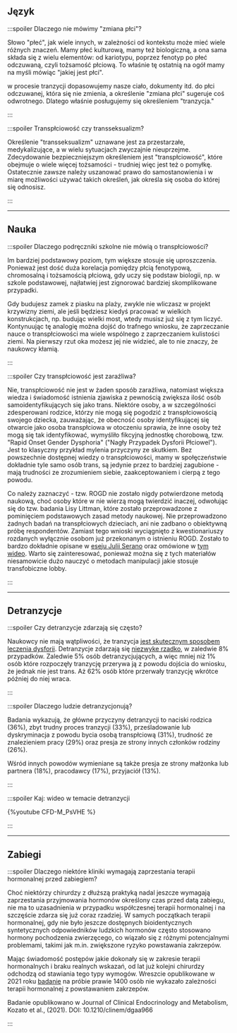 ## Język

:::spoiler Dlaczego nie mówimy "zmiana płci"?

Słowo "płeć", jak wiele innych, w zależności od kontekstu może mieć wiele różnych znaczeń. Mamy płeć kulturową, mamy też biologiczną, a ona sama składa się z wielu elementów: od kariotypu, poprzez fenotyp po płeć odczuwaną, czyli tożsamość płciową. To właśnie tę ostatnią na ogół mamy na myśli mówiąc "jakiej jest płci".

w procesie tranzycji dopasowujemy nasze ciało, dokumenty itd. do płci odczuwanej, która się nie zmienia, a określenie "zmiana płci" sugeruje coś odwrotnego. Dlatego właśnie posługujemy się określeniem "tranzycja."

:::

:::spoiler Transpłciowość czy transseksualizm?

Określenie "transseksualizm" uznawane jest za przestarzałe, medykalizujące, a w wielu sytuacjach zwyczajnie nieuprzejme. Zdecydowanie bezpieczniejszym określeniem jest "transpłciowość", które obejmuje o wiele więcej tożsamości - trudniej więc jest też o pomyłkę. Ostatecznie zawsze należy uszanować prawo do samostanowienia i w miarę możliwości używać takich określeń, jak określa się osoba do której się odnosisz.

:::

---

## Nauka

:::spoiler Dlaczego podręczniki szkolne nie mówią o transpłciowości?

Im bardziej podstawowy poziom, tym większe stosuje się uproszczenia. Ponieważ jest dość duża korelacja pomiędzy płcią fenotypową, chromosalną i tożsamością płciową, gdy uczy się podstaw biologii, np. w szkole podstawowej, najłatwiej jest zignorować bardziej skomplikowane przypadki.

Gdy budujesz zamek z piasku na plaży, zwykle nie wliczasz w projekt krzywizny ziemi, ale jeśli będziesz kiedyś pracować w wielkich konstrukcjach, np. budując wielki most, wtedy musisz już się z tym liczyć. Kontynuując tę analogię można dojść do trafnego wniosku, że zaprzeczanie nauce o transpłciowości ma wiele wspólnego z zaprzeczaniem kulistości ziemi. Na pierwszy rzut oka możesz jej nie widzieć, ale to nie znaczy, że naukowcy kłamią.

:::

:::spoiler Czy transpłciowość jest zaraźliwa?

Nie, transpłciowość nie jest w żaden sposób zaraźliwa, natomiast większa wiedza i świadomość istnienia zjawiska z pewnością zwiększa ilość osób samoidentyfikujących się jako trans. Niektóre osoby, a w szczególności zdesperowani rodzice, którzy nie mogą się pogodzić z transpłciowością swojego dziecka, zauważając, że obecność osoby identyfikującej się otwarcie jako osoba transpłciowa w otoczeniu sprawia, że inne osoby też mogą się tak identyfikować, wymyśliło fikcyjną jednostkę chorobową, tzw. "Rapid Onset Gender Dysphoria" ("Nagły Przypadek Dysforii Płciowel"). Jest to klasyczny przykład mylenia przyczyny ze skutkiem. Bez powszechnie dostępnej wiedzy o transpłciowości, mamy w społęczeństwie dokładnie tyle samo osób trans, są jedynie przez to bardziej zagubione - mają trudności ze zrozumieniem siebie, zaakceptowaniem i cierpą z tego powodu.

Co należy zaznaczyć - tzw. ROGD nie zostało nigdy potwierdzone metodą naukową, choć osoby które w nie wierzą mogą twierdzić inaczej, odwołując się do tzw. badania Lisy Littman, które zostało przeprowadzone z pominięciem podstawowych zasad metody naukowej. Nie przeprowadzono żadnych badań na transpłciowych dzieciach, ani nie zadbano o obiektywną próbę respondentów. Zamiast tego wnioski wyciągnięto z kwestionariuszy rozdanych wyłącznie osobom już przekonanym o istnieniu ROGD. Zostało to bardzo dokładnie opisane w [eseju Julii Serano](https://medium.com/@juliaserano/everything-you-need-to-know-about-rapid-onset-gender-dysphoria-1940b8afdeba) oraz omówione w [tym wideo](https://www.youtube.com/watch?v=6y_REX4wfts). Warto się zainteresować, ponieważ można się z tych materiałów niesamowicie dużo nauczyć o metodach manipulacji jakie stosuje transfobiczne lobby.

:::

---

## Detranzycje

:::spoiler Czy detranzycje zdarzają się często?

Naukowcy nie mają wątpliwości, że tranzycja [jest skutecznym sposobem leczenia dysforii](https://whatweknow.inequality.cornell.edu/topics/lgbt-equality/what-does-the-scholarly-research-say-about-the-well-being-of-transgender-people/). Detranzycje zdarzają się [niezwyke rzadko](https://transequality.org/sites/default/files/docs/usts/USTS-Full-Report-Dec17.pdf), w zaledwie 8% przypadków. Zaledwie 5% osób detranzycjujących, a więc mniej niż 1% osób które rozpoczęły tranzycję przerywa ją z powodu dojścia do wniosku, że jednak nie jest trans. Aż 62% osób które przerwały tranzycję wkrótce później do niej wraca.

:::

:::spoiler Dlaczego ludzie detranzycjonują?

Badania wykazują, że główne przyczyny detranzycji to naciski rodzica (36%), zbyt trudny proces tranzycji (33%), prześladowanie lub dyskryminacja z powodu bycia osobą transpłciową (31%), trudność ze znalezieniem pracy (29%) oraz presja ze strony innych członków rodziny (26%).

Wśród innych powodów wymieniane są także presja ze strony małżonka lub partnera (18%), pracodawcy (17%), przyjaciół (13%).

:::

:::spoiler Kaj: wideo w temacie detranzycji

{%youtube CFD-M_PsVHE %}

:::

---

## Zabiegi

:::spoiler Dlaczego niektóre kliniki wymagają zaprzestania terapii hormonalnej przed zabiegiem?

Choć niektórzy chirurdzy z dłuższą praktyką nadal jeszcze wymagają zaprzestania przyjmowania hormonów określony czas przed datą zabiegu, nie ma to uzasadnienia w przypadku współczesnej terapii hormonalnej i na szczęście zdarza się już coraz rzadziej. W samych początkach terapii hormonalnej, gdy nie było jeszcze dostępnych bioidentycznych syntetycznych odpowiedników ludzkich hormonów często stosowano hormony pochodzenia zwierzęcego, co wiązało się z różnymi potencjalnymi problemami, takimi jak m.in. zwiększone ryzyko powstawania zakrzepów.

Mając świadomość postępów jakie dokonały się w zakresie terapii hormonalnych i braku realnych wskazań, od lat już kolejni chirurdzy odchodzą od stawiania tego typy wymogów. Wreszcie opublikowane w 2021 roku [badanie](https://www.facebook.com/TransHealthResearch/posts/2956715697764064) na próbie prawie 1400 osób nie wykazało zależności terapii hormonalnej z powstawaniem zakrzepów.

Badanie opublikowano w Journal of Clinical Endocrinology and Metabolism, Kozato et al., (2021). DOI: 10.1210/clinem/dgaa966

:::
